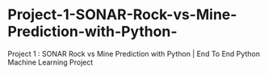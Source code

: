 # Project-1-SONAR-Rock-vs-Mine-Prediction-with-Python-
Project 1 : SONAR Rock vs Mine Prediction with Python | End To End Python Machine Learning Project

